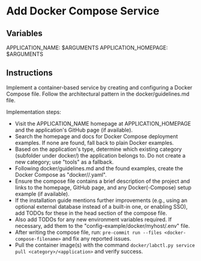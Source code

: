 # Add Docker Compose Service

## Variables

APPLICATION_NAME: $ARGUMENTS
APPLICATION_HOMEPAGE: $ARGUMENTS

## Instructions

Implement a container-based service by creating and configuring a Docker Compose file.
Follow the architectural pattern in the docker/guidelines.md file.

Implementation steps:
- Visit the APPLICATION_NAME homepage at APPLICATION_HOMEPAGE and the application's GitHub page (if available).
- Search the homepage and docs for Docker Compose deployment examples. If none are found, fall back to plain Docker examples.
- Based on the application's type, determine which existing category (subfolder under docker/) the application belongs to. Do not create a new category; use "tools" as a fallback.
- Following docker/guidelines.md and the found examples, create the Docker Compose as "docker/<category>/<application>.yaml".
- Ensure the compose file contains a brief description of the project and links to the homepage, GitHub page, and any Docker(-Compose) setup example (if available).
- If the installation guide mentions further improvements (e.g., using an optional external database instead of a built-in one, or enabling SSO), add TODOs for these in the head section of the compose file.
- Also add TODOs for any new environment variables required. If necessary, add them to the "config-example/docker/myhost/.env" file.
- After writing the compose file, run: `pre-commit run --files <docker-compose-filename>` and fix any reported issues.
- Pull the container image(s) with the command `docker/labctl.py service pull <category>/<application>` and verify success.
